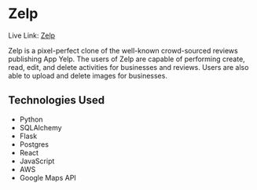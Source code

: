 # Zelp

Live Link: [Zelp](https://zelp-project.herokuapp.com/)

Zelp is a pixel-perfect clone of the well-known crowd-sourced reviews publishing App Yelp. The users of Zelp are capable of performing create, read, edit, and delete activities for businesses and reviews. Users are also able to upload and delete images for businesses. 

## Technologies Used
  * Python
  * SQLAlchemy 
  * Flask
  * Postgres
  * React
  * JavaScript
  * AWS
  * Google Maps API
  

